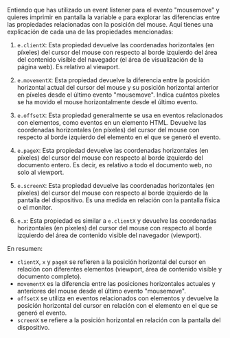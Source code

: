 Entiendo que has utilizado un event listener para el evento "mousemove" y quieres imprimir en pantalla la variable `e` para explorar las diferencias entre las propiedades relacionadas con la posición del mouse. Aquí tienes una explicación de cada una de las propiedades mencionadas:

1. `e.clientX`: Esta propiedad devuelve las coordenadas horizontales (en píxeles) del cursor del mouse con respecto al borde izquierdo del área del contenido visible del navegador (el área de visualización de la página web). Es relativo al viewport.

2. `e.movementX`: Esta propiedad devuelve la diferencia entre la posición horizontal actual del cursor del mouse y su posición horizontal anterior en píxeles desde el último evento "mousemove". Indica cuántos píxeles se ha movido el mouse horizontalmente desde el último evento.

3. `e.offsetX`: Esta propiedad generalmente se usa en eventos relacionados con elementos, como eventos en un elemento HTML. Devuelve las coordenadas horizontales (en píxeles) del cursor del mouse con respecto al borde izquierdo del elemento en el que se generó el evento.

4. `e.pageX`: Esta propiedad devuelve las coordenadas horizontales (en píxeles) del cursor del mouse con respecto al borde izquierdo del documento entero. Es decir, es relativo a todo el documento web, no solo al viewport.

5. `e.screenX`: Esta propiedad devuelve las coordenadas horizontales (en píxeles) del cursor del mouse con respecto al borde izquierdo de la pantalla del dispositivo. Es una medida en relación con la pantalla física o el monitor.

6. `e.x`: Esta propiedad es similar a `e.clientX` y devuelve las coordenadas horizontales (en píxeles) del cursor del mouse con respecto al borde izquierdo del área de contenido visible del navegador (viewport).

En resumen:

-   `clientX`, `x` y `pageX` se refieren a la posición horizontal del cursor en relación con diferentes elementos (viewport, área de contenido visible y documento completo).
-   `movementX` es la diferencia entre las posiciones horizontales actuales y anteriores del mouse desde el último evento "mousemove".
-   `offsetX` se utiliza en eventos relacionados con elementos y devuelve la posición horizontal del cursor en relación con el elemento en el que se generó el evento.
-   `screenX` se refiere a la posición horizontal en relación con la pantalla del dispositivo.

